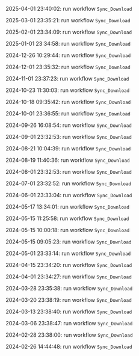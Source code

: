 2025-04-01 23:40:02: run workflow `Sync_Download` 

2025-03-01 23:35:21: run workflow `Sync_Download` 

2025-02-01 23:34:09: run workflow `Sync_Download` 

2025-01-01 23:34:58: run workflow `Sync_Download` 

2024-12-26 10:29:44: run workflow `Sync_Download` 

2024-12-01 23:35:32: run workflow `Sync_Download` 

2024-11-01 23:37:23: run workflow `Sync_Download` 

2024-10-23 11:30:03: run workflow `Sync_Download` 

2024-10-18 09:35:42: run workflow `Sync_Download` 

2024-10-01 23:36:55: run workflow `Sync_Download` 

2024-09-26 16:08:54: run workflow `Sync_Download` 

2024-09-01 23:32:53: run workflow `Sync_Download` 

2024-08-21 10:04:39: run workflow `Sync_Download` 

2024-08-19 11:40:36: run workflow `Sync_Download` 

2024-08-01 23:32:53: run workflow `Sync_Download` 

2024-07-01 23:32:52: run workflow `Sync_Download` 

2024-06-01 23:33:04: run workflow `Sync_Download` 

2024-05-17 13:34:01: run workflow `Sync_Download` 

2024-05-15 11:25:58: run workflow `Sync_Download` 

2024-05-15 10:00:18: run workflow `Sync_Download` 

2024-05-15 09:05:23: run workflow `Sync_Download` 

2024-05-01 23:33:14: run workflow `Sync_Download` 

2024-04-15 23:34:20: run workflow `Sync_Download` 

2024-04-01 23:34:27: run workflow `Sync_Download` 

2024-03-28 23:35:38: run workflow `Sync_Download` 

2024-03-20 23:38:19: run workflow `Sync_Download` 

2024-03-13 23:38:40: run workflow `Sync_Download` 

2024-03-06 23:38:47: run workflow `Sync_Download` 

2024-02-28 23:38:00: run workflow `Sync_Download` 

2024-02-26 14:44:48: run workflow `Sync_Download` 


